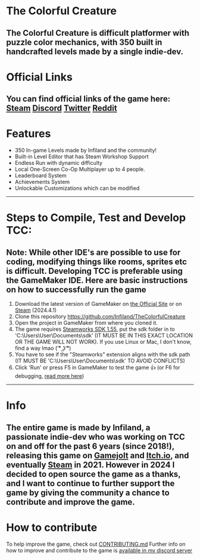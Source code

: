 # The Colorful Creature
The Colorful Creature is difficult platformer with puzzle color mechanics, with 350 built in handcrafted levels made by a single indie-dev.
---
# Official Links
You can find official links of the game here:
[Steam](https://store.steampowered.com/app/1651680/The_Colorful_Creature/)
[Discord](https://discord.gg/SSz5THd)
[Twitter](https://twitter.com/TCC_Game)
[Reddit](https://www.reddit.com/r/TCC_Game/)
---
# Features
- 350 In-game Levels made by Infiland and the community!
- Built-in Level Editor that has Steam Workshop Support
- Endless Run with dynamic difficulty
- Local One-Screen Co-Op Multiplayer up to 4 people.
- Leaderboard System
- Achievements System
- Unlockable Customizations which can be modified
---
# Steps to Compile, Test and Develop TCC:
Note: While other IDE's are possible to use for coding, modifying things like rooms, sprites etc is difficult. Developing TCC is preferable using the GameMaker IDE.
Here are basic instructions on how to successfully run the game
---
1. Download the latest version of GameMaker on [the Official Site](https://gamemaker.io/en/download) or on [Steam](https://store.steampowered.com/app/1670460/GameMaker/) (2024.4.1)
2. Clone this repository https://github.com/Infiland/TheColorfulCreature
3. Open the project in GameMaker from where you cloned it.
4. The game requires [Steamworks SDK 1.55](https://partner.steamgames.com/downloads/list), put the sdk folder in to 'C:\Users\User\Documents\sdk' (IT MUST BE IN THIS EXACT LOCATION OR THE GAME WILL NOT WORK).
If you use Linux or Mac, I don't know, find a way lmao  ( ͡° ͜ʖ ͡°)
5. You have to see if the "Steamworks" extension aligns with the sdk path (IT MUST BE 'C:\Users\User\Documents\sdk' TO AVOID CONFLICTS)
6. Click 'Run' or press F5 in GameMaker to test the game :+1: (or F6 for debugging, [read more here](https://gamemaker.io/en/tutorials/debugger))
---
# Info
The entire game is made by Infiland, a passionate indie-dev who was working on TCC on and off for the past 6 years (since 2018!), releasing this game on [Gamejolt](https://gamejolt.com/games/TCC/369194) and [Itch.io](https://infiland.itch.io/the-colorful-creature), and eventually [Steam](https://store.steampowered.com/app/1651680/The_Colorful_Creature/) in 2021. However in 2024 I decided to open source the game as a thanks, and I want to continue to further support the game by giving the community a chance to contribute and improve the game.
---
# How to contribute
To help improve the game, check out [CONTRIBUTING.md](https://github.com/Infiland/TheColorfulCreature/blob/main/CONTRIBUTING.md)
Further info on how to improve and contribute to the game is [available in my discord server](https://discord.com/invite/SSz5THd)
